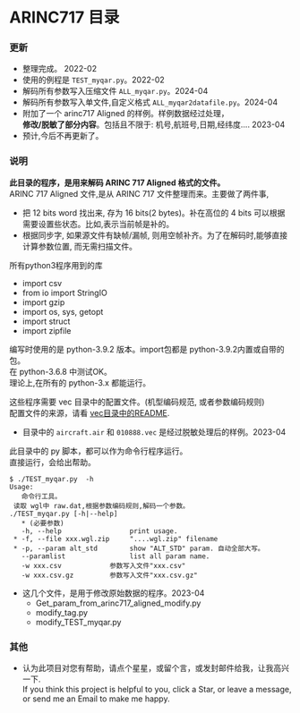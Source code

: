 # ARINC717 目录   

### 更新   
* 整理完成。 2022-02   
* 使用的例程是 `TEST_myqar.py`。2022-02   
* 解码所有参数写入压缩文件 `ALL_myqar.py`。2024-04   
* 解码所有参数写入单文件,自定义格式 `ALL_myqar2datafile.py`。2024-04   
* 附加了一个 arinc717 Aligned 的样例。样例数据经过处理，   
  **修改/脱敏了部分内容**。包括且不限于: 机号,航班号,日期,经纬度.... 2023-04   
* 预计,今后不再更新了。   



### 说明   
**此目录的程序，是用来解码 ARINC 717 Aligned 格式的文件。**   
ARINC 717 Aligned 文件,是从 ARINC 717 文件整理而来。主要做了两件事,   
  * 把 12 bits word 找出来, 存为 16 bits(2 bytes)。补在高位的 4 bits 可以根据需要设置些状态。比如,表示当前帧是补的。   
  * 根据同步字, 如果源文件有缺帧/漏帧, 则用空帧补齐。为了在解码时,能够直接计算参数位置, 而无需扫描文件。  


所有python3程序用到的库   
  * import csv   
  * from io import StringIO   
  * import gzip   
  * import os, sys, getopt   
  * import struct   
  * import zipfile   


编写时使用的是 python-3.9.2 版本。import包都是 python-3.9.2内置或自带的包。   
在 python-3.6.8 中测试OK。   
理论上,在所有的 python-3.x 都能运行。   

这些程序需要 vec 目录中的配置文件。(机型编码规范, 或者参数编码规则)    
配置文件的来源，请看 [vec目录中的README](https://github.com/osnosn/FlightDataDecode/tree/main/ARINC717/vec).    
  * 目录中的 `aircraft.air` 和 `010888.vec` 是经过脱敏处理后的样例。2023-04   

此目录中的 py 脚本，都可以作为命令行程序运行。   
直接运行，会给出帮助。   
```
$ ./TEST_myqar.py  -h
Usage:
   命令行工具。
 读取 wgl中 raw.dat,根据参数编码规则,解码一个参数。
./TEST_myqar.py [-h|--help]
   * (必要参数)
   -h, --help                 print usage.
 * -f, --file xxx.wgl.zip     "....wgl.zip" filename
 * -p, --param alt_std        show "ALT_STD" param. 自动全部大写。
   --paramlist                list all param name.
   -w xxx.csv            参数写入文件"xxx.csv"
   -w xxx.csv.gz         参数写入文件"xxx.csv.gz"
```
* 这几个文件，是用于修改原始数据的程序。2023-04   
  * Get_param_from_arinc717_aligned_modify.py   
  * modify_tag.py   
  * modify_TEST_myqar.py   


### 其他  
* 认为此项目对您有帮助，请点个星星，或留个言，或发封邮件给我，让我高兴一下.  
  If you think this project is helpful to you, click a Star, or leave a message, or send me an Email to make me happy.


